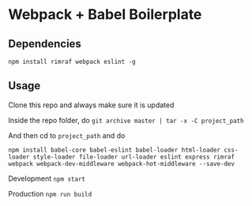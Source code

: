 # Webpack + Babel Boilerplate

## Dependencies

`npm install rimraf webpack eslint -g`

## Usage

Clone this repo and always make sure it is updated

Inside the repo folder, do `git archive master | tar -x -C project_path`

And then cd to `project_path` and do

`npm install babel-core babel-eslint babel-loader html-loader css-loader style-loader file-loader url-loader eslint express rimraf webpack webpack-dev-middleware webpack-hot-middleware --save-dev`

Development `npm start`

Production `npm run build`
